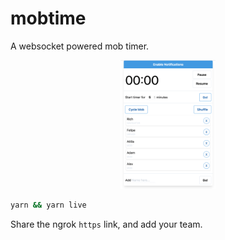 # mobtime

A websocket powered mob timer.

<p align="center">
  <img src="./docs/screenshot.png" width="30%" height="auto" />
</p>

```bash
yarn && yarn live
```

Share the ngrok `https` link, and add your team.
